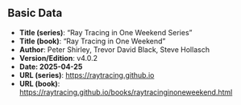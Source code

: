 ## Basic Data

* **Title (series)**: “Ray Tracing in One Weekend Series”
* **Title (book)**: “Ray Tracing in One Weekend”
* **Author**: Peter Shirley, Trevor David Black, Steve Hollasch
* **Version/Edition**: v4.0.2
* **Date: 2025-04-25**
* **URL (series)**: https://raytracing.github.io
* **URL (book)**: https://raytracing.github.io/books/raytracinginoneweekend.html
